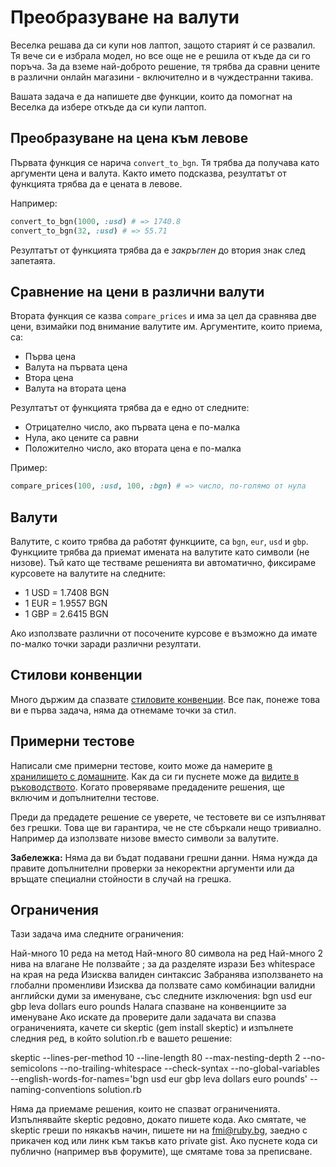 # Преобразуване на валути

Веселка решава да си купи нов лаптоп, защото старият ѝ се развалил. Тя вече си е избрала модел, но все още не е решила от къде да си го поръча.
За да вземе най-доброто решение, тя трябва да сравни цените в различни онлайн магазини - включително и в чуждестранни такива.

Вашата задача е да напишете две функции, които да помогнат на Веселка да избере откъде да си купи лаптоп.

## Преобразуване на цена към левове

Първата функция се нарича `convert_to_bgn`. Тя трябва да получава като аргументи цена и валута. Както името подсказва, резултатът от функцията трябва да е цената в левове.

Например:

```ruby
convert_to_bgn(1000, :usd) # => 1740.8
convert_to_bgn(32, :usd) # => 55.71
```

Резултатът от функцията трябва да е _закръглен_ до втория знак след запетаята.

## Сравнение на цени в различни валути

Втората функция се казва `compare_prices` и има за цел да сравнява две цени, взимайки под внимание валутите им. Аргументите, които приема, са:

- Първа цена
- Валута на първата цена
- Втора цена
- Валута на втората цена

Резултатът от функцията трябва да е едно от следните:

- Отрицателно число, ако първата цена е по-малка
- Нула, ако цените са равни
- Положително число, ако втората цена е по-малка

Пример:

```ruby
compare_prices(100, :usd, 100, :bgn) # => число, по-голямо от нула
```

## Валути

Валутите, с които трябва да работят функциите, са `bgn`, `eur`, `usd` и `gbp`. Функциите трябва да приемат имената на валутите като символи (не низове). Тъй като ще тестваме решенията ви автоматично, фиксираме курсовете на валутите на следните:

- 1 USD = 1.7408 BGN
- 1 EUR = 1.9557 BGN
- 1 GBP = 2.6415 BGN

Ако използвате различни от посочените курсове е възможно да имате по-малко точки заради различни резултати.

## Стилови конвенции

Много държим да спазвате [стиловите конвенции](https://github.com/fmi/ruby-style-guide). Все пак, понеже това ви е първа задача, няма да отнемаме точки за стил.

## Примерни тестове

Написали сме примерни тестове, които може да намерите [в хранилището с домашните](http://github.com/fmi/ruby-homework/blob/master/tasks/01/sample_spec.rb). Как да си ги пуснете може да [видите в ръководството](/tasks/guide).
Когато проверяваме предадените решения, ще включим и допълнителни тестове.

Преди да предадете решение се уверете, че тестовете ви се изпълняват без грешки. Това ще ви гарантира, че не сте сбъркали нещо тривиално. Например да използвате низове вместо символи за валутите.

**Забележка:** Няма да ви бъдат подавани грешни данни. Няма нужда да правите допълнителни проверки за некоректни аргументи или да връщате специални стойности в случай на грешка.

## Ограничения

Тази задача има следните ограничения:

Най-много 10 реда на метод
Най-много 80 символа на ред
Най-много 2 нива на влагане
Не ползвайте ; за да разделяте изрази
Без whitespace на края на реда
Изисква валиден синтаксис
Забранява използването на глобални променливи
Изисква да ползвате само комбинации валидни английски думи за именуване, със следните изключения: bgn usd eur gbp leva dollars euro pounds
Налага спазване на конвенциите за именуване
Ако искате да проверите дали задачата ви спазва ограниченията, качете си skeptic (gem install skeptic) и изпълнете следния ред, в който solution.rb е вашето решение:

skeptic --lines-per-method 10 --line-length 80 --max-nesting-depth 2 --no-semicolons --no-trailing-whitespace --check-syntax --no-global-variables --english-words-for-names='bgn usd eur gbp leva dollars euro pounds' --naming-conventions solution.rb

Няма да приемаме решения, които не спазват ограниченията. Изпълнявайте skeptic редовно, докато пишете кода. Ако смятате, че skeptic греши по някакъв начин, пишете ни на fmi@ruby.bg, заедно с прикачен код или линк към такъв като private gist. Ако пуснете кода си публично (например във форумите), ще смятаме това за преписване.
